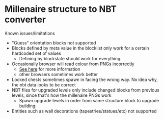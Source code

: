 # Millenaire structure to NBT converter

Known issues/limitations

- "Guess" orientation blocks not supported
- Blocks defined by meta value in the blocklist only work for a certain hardcoded set of values
  - Defining by blockstate should work for everything
- Occasionally browser will read colour from PNGs incorrectly
  - [See here](https://stackoverflow.com/a/4310653) for more information
  - other browsers sometimes work better
- Locked chests sometimes spawn in facing the wrong way. No idea why, the nbt data looks to be correct
- NBT files for upgraded levels only include changed blocks from previous levels, since that's how the millenaire PNGs work
  - Spawn upgrade levels in order from same structure block to upgrade building
- Entities such as wall decorations (tapestries/statues/etc) not supported
